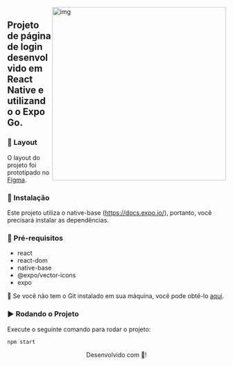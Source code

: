 
  <img align="right" src="https://github.com/GisellyPereira/missao2/assets/116305443/e5b4ff3f-9ead-4b82-babb-e34186c710c8" alt='img'  width="400px" />


<h2>Projeto de página de login desenvolvido em React Native e utilizando o Expo Go.</h2> 

### :nail_care: Layout
O layout do projeto foi prototipado no [Figma](https://www.figma.com/file/LWfUk8CkSS6av5zsH1K4QD/Login-Screen---Missao-2?type=design&node-id=37-69&t=HA0HPqjGH1jukkPt-0).


### :bricks: Instalação
Este projeto utiliza o native-base (https://docs.expo.io/), portanto, você precisará instalar as dependências.

### :construction: Pré-requisitos
* react
* react-dom
* native-base
* @expo/vector-icons
* expo

🚨 Se você não tem o Git instalado em sua máquina, você pode obtê-lo [aqui](https://git-scm.com/downloads).


### :arrow_forward: Rodando o Projeto
Execute o seguinte comando para rodar o projeto:
```sh
npm start
```

<p align="center">Desenvolvido com 💜!</p>
